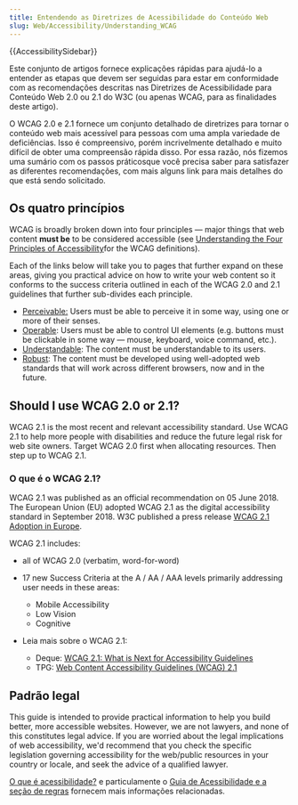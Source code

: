 ```yaml
---
title: Entendendo as Diretrizes de Acessibilidade do Conteúdo Web
slug: Web/Accessibility/Understanding_WCAG
---
```


{{AccessibilitySidebar}}

Este conjunto de artigos fornece explicações rápidas para ajudá-lo a entender as etapas que devem ser seguidas para estar em conformidade com as recomendações descritas nas Diretrizes de Acessibilidade para Conteúdo Web 2.0 ou 2.1 do W3C (ou apenas WCAG, para as finalidades deste artigo).

O WCAG 2.0 e 2.1 fornece um conjunto detalhado de diretrizes para tornar o conteúdo web mais acessível para pessoas com uma ampla variedade de deficiências. Isso é compreensivo, porém incrivelmente detalhado e muito difícil de obter uma compreensão rápida disso. Por essa razão, nós fizemos uma sumário com os passos práticosque você precisa saber para satisfazer as diferentes recomendações, com mais alguns link para mais detalhes do que está sendo solicitado.

## Os quatro princípios

WCAG is broadly broken down into four principles — major things that web content **must be** to be considered accessible (see [Understanding the Four Principles of Accessibility](https://www.w3.org/TR/UNDERSTANDING-WCAG20/intro.html#introduction-fourprincs-head)for the WCAG definitions).

Each of the links below will take you to pages that further expand on these areas, giving you practical advice on how to write your web content so it conforms to the success criteria outlined in each of the WCAG 2.0 and 2.1 guidelines that further sub-divides each principle.

- [Perceivable:](/pt-BR/docs/user:chrisdavidmills/Understanding_WCAG/Perceivable) Users must be able to perceive it in some way, using one or more of their senses.
- [Operable](/pt-BR/docs/user:chrisdavidmills/Understanding_WCAG/Operable): Users must be able to control UI elements (e.g. buttons must be clickable in some way — mouse, keyboard, voice command, etc.).
- [Understandable](/pt-BR/docs/user:chrisdavidmills/Understanding_WCAG/Understandable): The content must be understandable to its users.
- [Robust](/pt-BR/docs/user:chrisdavidmills/Understanding_WCAG/Robust): The content must be developed using well-adopted web standards that will work across different browsers, now and in the future.

## Should I use WCAG 2.0 or 2.1?

WCAG 2.1 is the most recent and relevant accessibility standard. Use WCAG 2.1 to help more people with disabilities and reduce the future legal risk for web site owners. Target WCAG 2.0 first when allocating resources. Then step up to WCAG 2.1.

### O que é o WCAG 2.1?

WCAG 2.1 was published as an official recommendation on 05 June 2018. The European Union (EU) adopted WCAG 2.1 as the digital accessibility standard in September 2018. W3C published a press release [WCAG 2.1 Adoption in Europe](https://www.w3.org/blog/2018/09/wcag-2-1-adoption-in-europe/).

WCAG 2.1 includes:

- all of WCAG 2.0 (verbatim, word-for-word)
- 17 new Success Criteria at the A / AA / AAA levels primarily addressing user needs in these areas:

  - Mobile Accessibility
  - Low Vision
  - Cognitive

- Leia mais sobre o WCAG 2.1:

  - Deque: [WCAG 2.1: What is Next for Accessibility Guidelines](https://www.deque.com/blog/wcag-2-1-what-is-next-for-accessibility-guidelines/)
  - TPG: [Web Content Accessibility Guidelines (WCAG) 2.1](https://developer.paciellogroup.com/blog/2018/06/web-content-accessibility-guidelines-wcag-2-1/)

## Padrão legal

This guide is intended to provide practical information to help you build better, more accessible websites. However, we are not lawyers, and none of this constitutes legal advice. If you are worried about the legal implications of web accessibility, we'd recommend that you check the specific legislation governing accessibility for the web/public resources in your country or locale, and seek the advice of a qualified lawyer.

[O que é acessibilidade?](/pt-BR/docs/Learn/Accessibility/What_is_accessibility) e particulamente o [Guia de Acessibilidade e a seção de regras](/pt-BR/docs/Learn/Accessibility/What_is_accessibility#Accessibility_guidelines_and_the_law) fornecem mais informações relacionadas.
